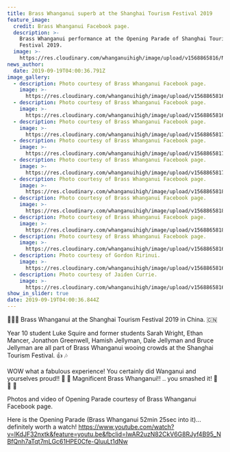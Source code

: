 ```yaml
---
title: Brass Whanganui superb at the Shanghai Tourism Festival 2019
feature_image:
  credit: Brass Whanganui Facebook page.
  description: >-
    Brass Whanganui performance at the Opening Parade of Shanghai Tourism
    Festival 2019.
  image: >-
    https://res.cloudinary.com/whanganuihigh/image/upload/v1568865816/News/Brass%20WU%20in%20CHINA/1.Brass_WU.jpg
news_author:
  date: 2019-09-19T04:00:36.791Z
image_gallery:
  - description: Photo courtesy of Brass Whanganui Facebook page.
    image: >-
      https://res.cloudinary.com/whanganuihigh/image/upload/v1568865816/News/Brass%20WU%20in%20CHINA/1a.Brass_WU.jpg
  - description: Photo courtesy of Brass Whanganui Facebook page.
    image: >-
      https://res.cloudinary.com/whanganuihigh/image/upload/v1568865816/News/Brass%20WU%20in%20CHINA/2.Brass_WU.jpg
  - description: Photo courtesy of Brass Whanganui Facebook page.
    image: >-
      https://res.cloudinary.com/whanganuihigh/image/upload/v1568865817/News/Brass%20WU%20in%20CHINA/3.Brass_WU.jpg
  - description: Photo courtesy of Brass Whanganui Facebook page.
    image: >-
      https://res.cloudinary.com/whanganuihigh/image/upload/v1568865817/News/Brass%20WU%20in%20CHINA/4.Brass_WU.jpg
  - description: Photo courtesy of Brass Whanganui Facebook page.
    image: >-
      https://res.cloudinary.com/whanganuihigh/image/upload/v1568865817/News/Brass%20WU%20in%20CHINA/6.Brass_WU.jpg
  - description: Photo courtesy of Brass Whanganui Facebook page.
    image: >-
      https://res.cloudinary.com/whanganuihigh/image/upload/v1568865818/News/Brass%20WU%20in%20CHINA/7.Brass_WU.jpg
  - description: Photo courtesy of Brass Whanganui Facebook page.
    image: >-
      https://res.cloudinary.com/whanganuihigh/image/upload/v1568865818/News/Brass%20WU%20in%20CHINA/8.Brass_WU.jpg
  - description: Photo courtesy of Brass Whanganui Facebook page.
    image: >-
      https://res.cloudinary.com/whanganuihigh/image/upload/v1568865818/News/Brass%20WU%20in%20CHINA/9.Brass_WU.jpg
  - description: Photo courtesy of Brass Whanganui Facebook page.
    image: >-
      https://res.cloudinary.com/whanganuihigh/image/upload/v1568865816/News/Brass%20WU%20in%20CHINA/11.Brass_WU.jpg
  - description: Photo courtesy of Gordon Ririnui.
    image: >-
      https://res.cloudinary.com/whanganuihigh/image/upload/v1568865816/News/Brass%20WU%20in%20CHINA/11a.Brass_WU.Gordon_Ririnui.jpg
  - description: Photo courtesy of Jaiden Currie.
    image: >-
      https://res.cloudinary.com/whanganuihigh/image/upload/v1568865816/News/Brass%20WU%20in%20CHINA/12.Brass_WU.Jaiden_Currie.jpg
show_in_slider: true
date: 2019-09-19T04:00:36.844Z
---
```

🎷🎺🥁 Brass Whanganui at the Shanghai Tourism Festival 2019 in China. 🇨🇳

Year 10 student Luke Squire and former students Sarah Wright, Ethan Mancer, Jonathon Greenwell, Hamish Jellyman, Dale Jellyman and Bruce Jellyman are all part of Brass Whanganui wooing crowds at the Shanghai Tourism Festival. 👍 🎶

WOW what a fabulous experience!
You certainly did Wanganui and yourselves proud!! 🥰 👏
Magnificent Brass Whanganui!! .. you smashed it! 👊 🤩 👏

Photos and video of Opening Parade courtesy of Brass Whanganui Facebook page.

Here is the Opening Parade (Brass Whanganui 52min 25sec into it)... definitely worth a watch!
https://www.youtube.com/watch?v=lKdJF32nxtk&feature=youtu.be&fbclid=IwAR2uzN82CkV6G8RJyf4B95_NBfQnh7aTqt7mLGc61HPE0Cfe-QluuLt1dNw
